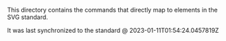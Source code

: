 This directory contains the commands that directly map to elements in the SVG standard.

It was last synchronized to the standard @ 2023-01-11T01:54:24.0457819Z
